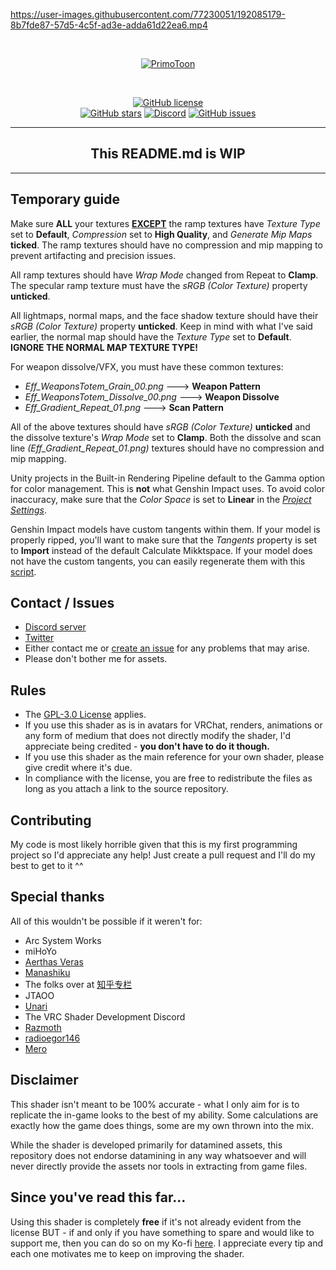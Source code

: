 https://user-images.githubusercontent.com/77230051/192085179-8b7fde87-57d5-4c5f-ad3e-adda61d22ea6.mp4

<br>
<p align="center">
    <a href="https://github.com/festivize/PrimoToon"><img src="https://user-images.githubusercontent.com/77230051/191998247-effb10b9-4320-4e39-8c32-29019f00a0f8.png" alt="PrimoToon"/></a>
</p><br>

<p align="center">
    <a href="https://github.com/festivize/PrimoToon/blob/main/LICENSE"><img alt="GitHub license" src="https://img.shields.io/github/license/festivize/PrimoToon?style=for-the-badge"></a><br>
    <a href="https://github.com/festivize/PrimoToon/stargazers"><img alt="GitHub stars" src="https://img.shields.io/github/stars/festivize/PrimoToon?style=for-the-badge"></a>
    <a href="https://discord.gg/85rP9SpAkF"><img alt="Discord" src="https://img.shields.io/discord/894925535870865498?style=for-the-badge"></a>
    <a href="https://github.com/festivize/PrimoToon/issues"><img alt="GitHub issues" src="https://img.shields.io/github/issues/festivize/PrimoToon?style=for-the-badge"></a>
</p>

---

<h2 align="center">This README.md is WIP</h2>

---

## Temporary guide
Make sure **ALL** your textures <u>**EXCEPT**</u> the ramp textures have *Texture Type* set to **Default**, *Compression* set to **High Quality**, and *Generate Mip Maps* **ticked**. The ramp textures should have no compression and mip mapping to prevent artifacting and precision issues.

All ramp textures should have *Wrap Mode* changed from Repeat to **Clamp**. The specular ramp texture must have the *sRGB (Color Texture)* property **unticked**.

All lightmaps, normal maps, and the face shadow texture should have their *sRGB (Color Texture)* property **unticked**. Keep in mind with what I've said earlier, the normal map should have the *Texture Type* set to **Default**. **IGNORE THE NORMAL MAP TEXTURE TYPE!**

For weapon dissolve/VFX, you must have these common textures:
- *Eff_WeaponsTotem_Grain_00.png* ---> **Weapon Pattern**
- *Eff_WeaponsTotem_Dissolve_00.png* ---> **Weapon Dissolve**
- *Eff_Gradient_Repeat_01.png* ---> **Scan Pattern**

All of the above textures should have *sRGB (Color Texture)* **unticked** and the dissolve texture's *Wrap Mode* set to **Clamp**. Both the dissolve and scan line *(Eff_Gradient_Repeat_01.png)* textures should have no compression and mip mapping.

Unity projects in the Built-in Rendering Pipeline default to the Gamma option for color management. This is **not** what Genshin Impact uses. To avoid color inaccuracy, make sure that the *Color Space* is set to **Linear** in the [*Project Settings*](https://docs.unity3d.com/Manual/LinearRendering-LinearOrGammaWorkflow.html).

Genshin Impact models have custom tangents within them. If your model is properly ripped, you'll want to make sure that the *Tangents* property is set to **Import** instead of the default Calculate Mikktspace. If your model does not have the custom tangents, you can easily regenerate them with this [script](https://github.com/festivize/PrimoToon/blob/main/Assets/Scripts/AverageNormals.cs).

## Contact / Issues
- [Discord server](https://discord.gg/85rP9SpAkF)
- [Twitter](https://twitter.com/festivizing)
- Either contact me or [create an issue](https://github.com/festivize/PrimoToon/issues/new/choose) for any problems that may arise.
- Please don't bother me for assets.

## Rules
- The [GPL-3.0 License](https://github.com/festivize/Cheddar/blob/main/LICENSE) applies.
- If you use this shader as is in avatars for VRChat, renders, animations or any form of medium that does not directly modify the shader, I'd appreciate being credited - **you don't have to do it though.**
- If you use this shader as the main reference for your own shader, please give credit where it's due.
- In compliance with the license, you are free to redistribute the files as long as you attach a link to the source repository.

## Contributing
My code is most likely horrible given that this is my first programming project so I'd appreciate any help! Just create a pull request and I'll do my best to get to it ^^

## Special thanks
All of this wouldn't be possible if it weren't for:
- Arc System Works
- miHoYo
- [Aerthas Veras](https://github.com/Aerthas/) 
- [Manashiku](https://github.com/Manashiku/)
- The folks over at [知乎专栏](https://zhuanlan.zhihu.com/)
- JTAOO
- [Unari](https://twitter.com/UnariVR/)
- The VRC Shader Development Discord
- [Razmoth](https://github.com/Razmoth/)
- [radioegor146](https://github.com/radioegor146/)
- [Mero](https://github.com/GrownNed/)

## Disclaimer
This shader isn't meant to be 100% accurate - what I only aim for is to replicate the in-game looks to the best of my ability. Some calculations are exactly how the game does things, some are my own thrown into the mix.

While the shader is developed primarily for datamined assets, this repository does not endorse datamining in any way whatsoever and will never directly provide the assets nor tools in extracting from game files.

## Since you've read this far...
Using this shader is completely **free** if it's not already evident from the license BUT - if and only if you have something to spare and would like to support me, then you can do so on my Ko-fi [here](https://ko-fi.com/festivity). I appreciate every tip and each one motivates me to keep on improving the shader.
